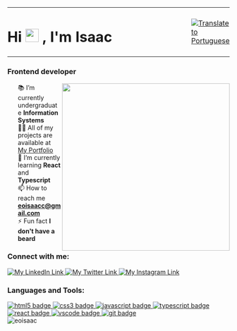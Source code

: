 <table>
	<tr>
		<td width="90%" style="border: none; padding-left: 0;">
			<h1 align="left">Hi 
				<img src="https://media.giphy.com/media/hvRJCLFzcasrR4ia7z/giphy.gif" width="30px" height="30px">
				, I'm Isaac
			</h1>
		</td>
		<td style="border: none; padding-right: 0;">
			<a href="https://github.com/eoisaac/eoisaac/blob/main/README.pt-br.md" >
				<img src="https://img.shields.io/badge/Lang-pt--BR-blue" alt="Translate 
					to Portuguese"/>
			</a>
		</td>
	</tr>
</table>

<h3 align="left">Frontend developer</h3>

<img align="right" src="https://raw.githubusercontent.com/MicaelliMedeiros/micaellimedeiros/master/image/computer-illustration.png" width="380px" />

<ul style="list-style: none">
	<li>
		📚 I’m currently undergraduate <b>Information Systems</b>
	</li>
	<li>
		👨‍💻 All of my projects are available at 
		<a href="https://eoisaac.github.io/">My Portfolio</a>
	</li>
	<li>
		🌱 I’m currently learning <b>React</b> and <b>Typescript</b>
	</li>
	<li>
		📫 How to reach me 
		<b>
			<a href="mailto:eoisaacc@gmail.com">eoisaacc@gmail.com</a>
		</b>
	</li>
	<li>
		⚡ Fun fact <b>I don't have a beard</b>
	</li>
</ul>

<h3 align="left">Connect with me:</h3>

<div align="left" style="display: inline_block">
	<a href="https://linkedin.com/in/eoisaac" target="_blank">
		<img src="https://img.shields.io/badge/LinkedIn-0077B5?style=for-the-badge&logo=linkedin&logoColor=white" alt="My LinkedIn Link"/>
	</a>
	<a href="https://twitter.com/eoisaacc" target="_blank">
		<img src="https://img.shields.io/badge/Twitter-1DA1F2?style=for-the-badge&logo=twitter&logoColor=white" alt="My Twitter Link"/>
	</a>
	<a href="https://instagram.com/eoisaacc" target="_blank">
		<img src="https://img.shields.io/badge/Instagram-E4405F?style=for-the-badge&logo=instagram&logoColor=white" alt="My Instagram Link"/>
	</a>
</div>

<h3 align="left">Languages and Tools:</h3>

<div align="left" style="display: inline_block"> 
	<a href="https://www.w3.org/html/" target="_blank"> 
		<img src="https://img.shields.io/badge/HTML5-E34F26?style=for-the-badge&logo=html5&logoColor=white" alt="html5 badge"/>
	</a> 
	<a href="https://www.w3schools.com/css/" target="_blank"> 
		<img src="https://img.shields.io/badge/CSS3-1572B6?style=for-the-badge&logo=css3&logoColor=white" alt="css3 badge"/>
	</a> 
	<a href="https://developer.mozilla.org/en-US/docs/Web/JavaScript" target="_blank"> 
		<img src="https://img.shields.io/badge/JavaScript-F7DF1E?style=for-the-badge&logo=javascript&logoColor=black" alt="javascript badge"/>
	</a> 
	<a href="https://www.typescriptlang.org/" target="_blank"> 
		<img src="https://img.shields.io/badge/TypeScript-007ACC?style=for-the-badge&logo=typescript&logoColor=white" alt="typescript badge"/>
	</a>
	<a href="https://reactjs.org/" target="_blank">
		<img src="https://img.shields.io/badge/React-20232a?style=for-the-badge&logo=react&logoColor=61DBFB" alt="react badge"/>
	</a>
	<a href="https://code.visualstudio.com/" target="_blank"> 
		<img src="https://img.shields.io/badge/VSCode-333333?style=for-the-badge&logo=Visual%20Studio%20Code&logoColor=21A4F1" alt="vscode badge"/>
	</a>
	<a href="https://git-scm.com/" target="_blank">
		<img src="https://img.shields.io/badge/Git-f14e32?style=for-the-badge&logo=git&logoColor=white" alt="git badge"/>
	</a>
</div>


<div>
	<img src="https://github-readme-stats.vercel.app/api/top-langs?username=eoisaac&show_icons=true&theme=dark&locale=en&layout=compact" alt="eoisaac" />
</div>
